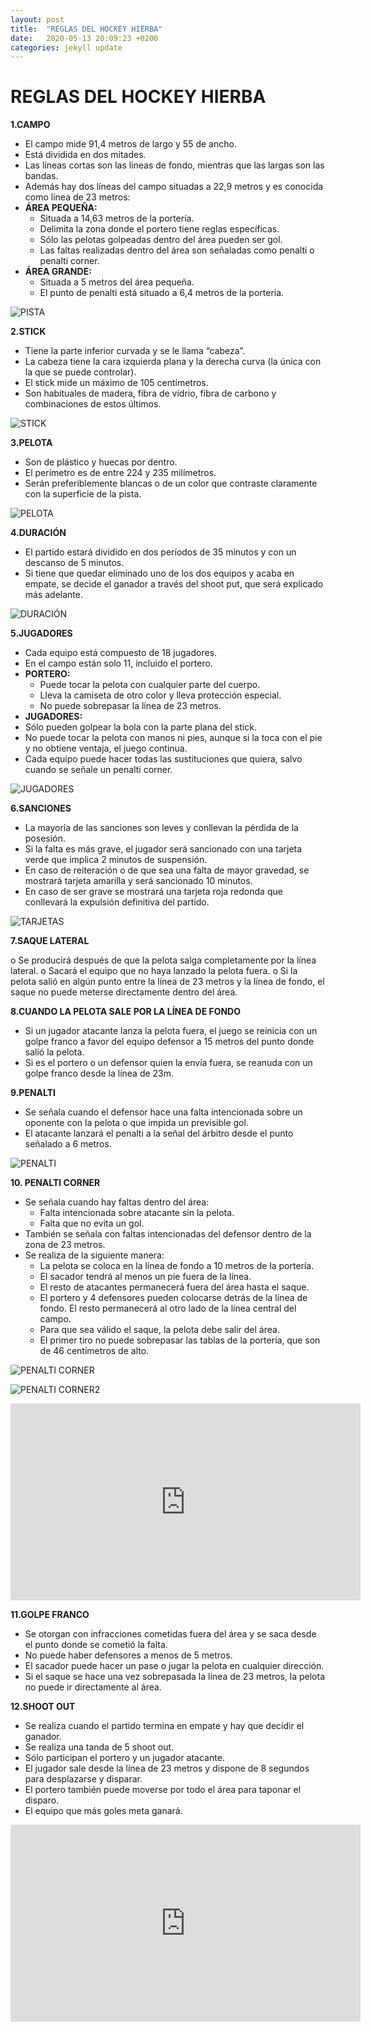 ```yaml
---
layout: post
title:  "REGLAS DEL HOCKEY HIERBA"
date:   2020-05-13 20:09:23 +0200
categories: jekyll update
---
```


# REGLAS DEL HOCKEY HIERBA

**1.CAMPO**

* El campo mide 91,4 metros de largo y 55 de ancho.
* Está dividida en dos mitades.
* Las líneas cortas son las líneas de fondo, mientras que las largas  son las bandas.
* Además hay dos líneas del campo situadas a 22,9 metros y es conocida como línea de 23 metros:
* **ÁREA PEQUEÑA:**
  * Situada a 14,63 metros de la portería.
  * Delimita la zona donde el portero tiene reglas específicas.
  * Sólo las pelotas golpeadas dentro del área pueden ser gol.
  * Las faltas realizadas dentro del área son señaladas como penalti o penalti corner.
* **ÁREA GRANDE:**
  * Situada a 5 metros del área pequeña.
  * El punto de penalti está situado a 6,4 metros de la portería.
  
![PISTA](https://github.com/danieledufis/danieledufis.github.io/blob/master/images_text/hierba_pista1.png)

**2.STICK**

* Tiene la parte inferior curvada y se le llama “cabeza”.
* La cabeza tiene la cara izquierda plana y la derecha curva (la única con la que se puede controlar).
* El stick mide un máximo de 105 centímetros.
* Son habituales de madera, fibra de vidrio, fibra de carbono y combinaciones de estos últimos.

![STICK](https://github.com/danieledufis/danieledufis.github.io/blob/master/images_text/hierba_stick1.jpg)

**3.PELOTA**

* Son de plástico y huecas por dentro.
* El perímetro es de entre 224 y 235 milímetros.
* Serán preferiblemente blancas o de un color que contraste claramente con la superficie de la pista.

![PELOTA](https://github.com/danieledufis/danieledufis.github.io/blob/master/images_text/hierba_pelota.jpg)

**4.DURACIÓN**

* El partido estará dividido en dos períodos de 35 minutos y con un descanso de 5 minutos.
* Si tiene que quedar eliminado uno de los dos equipos y acaba en empate, se decide el ganador a través del shoot put, que será explicado más adelante.
 
 ![DURACIÓN](https://github.com/danieledufis/danieledufis.github.io/blob/master/images_text/hierba_duraci%C3%B3n.png)
 
**5.JUGADORES**

* Cada equipo está compuesto de 18 jugadores.
* En el campo están solo 11, incluido el portero.
* **PORTERO:**
  * Puede tocar la pelota con cualquier parte del cuerpo.
  * Lleva la camiseta de otro color y lleva protección especial.
  * No puede sobrepasar la línea de 23 metros.
*	**JUGADORES:**
  * Sólo pueden golpear la bola con la parte plana del stick.
  * No puede tocar la pelota con manos ni pies, aunque si la toca con el pie y no obtiene ventaja, el juego continua.
* Cada equipo puede hacer todas las sustituciones que quiera, salvo cuando se  señale un penalti corner.

![JUGADORES](https://github.com/danieledufis/danieledufis.github.io/blob/master/images_text/hierba_jugadores.jpg)

**6.SANCIONES**

* La mayoría de las sanciones son leves y conllevan la pérdida de la posesión.
* Si la falta es más grave, el jugador será sancionado con una tarjeta verde que implica 2 minutos de suspensión.
* En caso de reiteración o de que sea una falta de mayor gravedad, se mostrará tarjeta amarilla y será sancionado 10 minutos.
* En caso de ser grave se mostrará una tarjeta roja redonda que conllevará la expulsión definitiva del partido.

![TARJETAS](https://github.com/danieledufis/danieledufis.github.io/blob/master/images_text/hierba_tarjetas.jpg)

**7.SAQUE LATERAL**

o	Se producirá después de que la pelota salga completamente por la línea lateral.
o	Sacará el equipo que no haya lanzado la pelota fuera.
o	Si la pelota salió en algún punto entre la línea de 23 metros y la línea de fondo, el saque no puede meterse directamente dentro del área.

**8.CUANDO LA PELOTA SALE POR LA LÍNEA DE FONDO**

* Si un jugador atacante lanza la pelota fuera, el juego se reinicia con un golpe franco a favor del equipo defensor a 15 metros del punto donde salió la pelota.
* Si es el portero o un defensor quien la envía fuera, se reanuda con un golpe franco desde la línea de 23m.

**9.PENALTI**

* Se señala cuando el defensor hace una falta intencionada sobre un oponente con la pelota o que impida un previsible gol.
* El atacante lanzará el penalti a la señal del árbitro desde el punto señalado a 6 metros.

![PENALTI](https://github.com/danieledufis/danieledufis.github.io/blob/master/images_text/hierba_penalti.jpg)

**10.	PENALTI CORNER**

* Se señala cuando hay faltas dentro del área:
  * Falta intencionada sobre atacante sin la pelota.
  * Falta que no evita un gol.
* También se señala con faltas intencionadas del defensor dentro de la zona de 23 metros.
* Se realiza de la siguiente manera:
  * La pelota se coloca en la línea de fondo a 10 metros de la portería.
  * El sacador tendrá al menos un pie fuera de la línea.
  * El resto de atacantes permanecerá fuera del área hasta el saque.
  * El portero y 4 defensores pueden colocarse detrás de la línea de fondo. El resto permanecerá al otro lado de la línea central del campo.
  * Para que sea válido el saque, la pelota debe salir del área.
  * El primer tiro no puede sobrepasar  las tablas de la portería, que son de 46 centímetros de alto.
  
 ![PENALTI CORNER](https://github.com/danieledufis/danieledufis.github.io/blob/master/images_text/hierba_penalticorner.jpg)
 
 ![PENALTI CORNER2](https://github.com/danieledufis/danieledufis.github.io/blob/master/images_text/hierba_penalticorner2.png)
  
  <iframe width="560" height="315" src="https://www.youtube.com/embed/vWjzyRWtbDU" frameborder="0" allow="accelerometer; autoplay; encrypted-media; gyroscope; picture-in-picture" allowfullscreen></iframe>

**11.GOLPE FRANCO**

* Se otorgan con infracciones cometidas fuera del área y se saca desde el punto donde se cometió la falta.
* No puede haber defensores a menos de 5 metros.
* El sacador puede hacer un pase o jugar la pelota en cualquier dirección.
* Si el saque se hace una vez sobrepasada la línea de 23 metros, la pelota no puede ir directamente al área.

**12.SHOOT OUT**

* Se realiza cuando el partido termina en empate y hay que decidir el ganador.
* Se realiza una tanda de 5 shoot out.
* Sólo participan el portero y un jugador atacante.
* El jugador sale desde la línea de 23 metros y dispone de 8 segundos para desplazarse y disparar.
* El portero también puede moverse por todo el área para taponar el disparo.
* El equipo que más goles meta ganará.

<iframe width="560" height="315" src="https://www.youtube.com/embed/q7xm7vimDOA" frameborder="0" allow="accelerometer; autoplay; encrypted-media; gyroscope; picture-in-picture" allowfullscreen></iframe>
